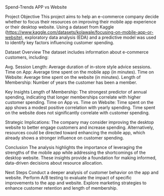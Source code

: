 Spend-Trends APP vs Website

Project Objective
This project aims to help an e-commerce company decide whether to focus their resources on improving their mobile app experience or their desktop website. Using a dataset from Kaggle (https://www.kaggle.com/datasets/kolawale/focusing-on-mobile-app-or-website), exploratory data analysis (EDA) and a predictive model was used to identify key factors influencing customer spending.

Dataset Overview
The dataset includes information about e-commerce customers, including:

Avg. Session Length: Average duration of in-store style advice sessions.
Time on App: Average time spent on the mobile app (in minutes).
Time on Website: Average time spent on the website (in minutes).
Length of Membership: Number of years the customer has been a member.

Key Insights
Length of Membership:
The strongest predictor of annual spending, indicating that longer memberships correlate with higher customer spending.
Time on App vs. Time on Website:
Time spent on the app shows a modest positive correlation with yearly spending.
Time spent on the website does not significantly correlate with customer spending.

Strategic Implications:
The company may consider improving the desktop website to better engage customers and increase spending.
Alternatively, resources could be directed toward enhancing the mobile app, which already shows a stronger influence on customer spending.

Conclusion
The analysis highlights the importance of leveraging the strengths of the mobile app while addressing the shortcomings of the desktop website. These insights provide a foundation for making informed, data-driven decisions about resource allocation.

Next Steps
Conduct a deeper analysis of customer behavior on the app and website.
Perform A/B testing to evaluate the impact of specific improvements to the app and website.
Explore marketing strategies to enhance customer retention and length of membership.


